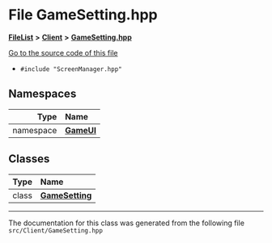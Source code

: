 

# File GameSetting.hpp



[**FileList**](files.md) **>** [**Client**](dir_133b3cdd880ca9e91a51b18f00995eeb.md) **>** [**GameSetting.hpp**](GameSetting_8hpp.md)

[Go to the source code of this file](GameSetting_8hpp_source.md)



* `#include "ScreenManager.hpp"`













## Namespaces

| Type | Name |
| ---: | :--- |
| namespace | [**GameUI**](namespaceGameUI.md) <br> |


## Classes

| Type | Name |
| ---: | :--- |
| class | [**GameSetting**](classGameUI_1_1GameSetting.md) <br> |



















































------------------------------
The documentation for this class was generated from the following file `src/Client/GameSetting.hpp`

